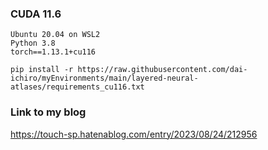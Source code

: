 

### CUDA 11.6

~~~
Ubuntu 20.04 on WSL2
Python 3.8
torch==1.13.1+cu116
~~~

~~~
pip install -r https://raw.githubusercontent.com/dai-ichiro/myEnvironments/main/layered-neural-atlases/requirements_cu116.txt
~~~

### Link to my blog
https://touch-sp.hatenablog.com/entry/2023/08/24/212956
